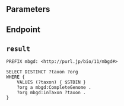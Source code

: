 # 

## Parameters


## Endpoint


## `result`

```sparql
PREFIX mbgd: <http://purl.jp/bio/11/mbgd#>

SELECT DISTINCT ?taxon ?org
WHERE {
    VALUES (?taxon) { $STDIN }
    ?org a mbgd:CompleteGenome .
    ?org mbgd:inTaxon ?taxon .
}


```

